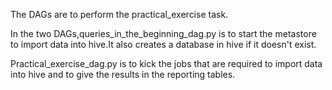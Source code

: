 The DAGs are to perform the practical_exercise task.

In the two DAGs,queries_in_the_beginning_dag.py is to start the metastore to import data into hive.It also creates a database in hive if it doesn't exist.

Practical_exercise_dag.py is to kick the jobs that are required to import data into hive and to give the results in the reporting tables.


